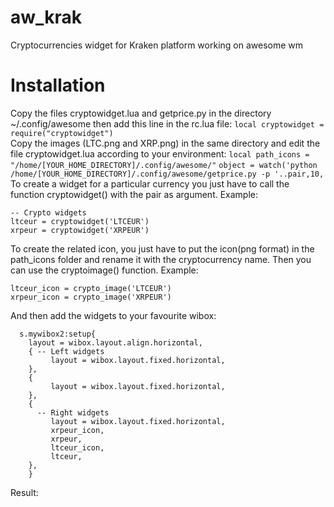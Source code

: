 # aw_krak
Cryptocurrencies widget for Kraken platform working on awesome wm
# Installation
Copy the files cryptowidget.lua and getprice.py in the directory ~/.config/awesome then add this line in the rc.lua file:
```local cryptowidget = require("cryptowidget")```  
Copy the images (LTC.png and XRP.png) in the same directory and edit the file cryptowidget.lua according to your environment:
```local path_icons = "/home/[YOUR_HOME_DIRECTORY]/.config/awesome/"```
```object = watch('python /home/[YOUR_HOME_DIRECTORY]/.config/awesome/getprice.py -p '..pair,10, ```
To create a widget for a particular currency you just have to call the function cryptowidget() with the pair as argument. Example:
```
-- Crypto widgets 
ltceur = cryptowidget('LTCEUR')
xrpeur = cryptowidget('XRPEUR')
```
To create the related icon, you just have to put the icon(png format) in the path_icons folder and rename it with the cryptocurrency name. Then you can use the cryptoimage() function. Example:
```
ltceur_icon = crypto_image('LTCEUR')
xrpeur_icon = crypto_image('XRPEUR')
```
And then add the widgets to your favourite wibox:
```
  s.mywibox2:setup{
	layout = wibox.layout.align.horizontal,
	{ -- Left widgets
	     layout = wibox.layout.fixed.horizontal,
	},
	{
	     layout = wibox.layout.fixed.horizontal,
	},
	{
	  -- Right widgets
	     layout = wibox.layout.fixed.horizontal,
	     xrpeur_icon,
	     xrpeur,
	     ltceur_icon,
	     ltceur,
	},
    }
```
Result:


